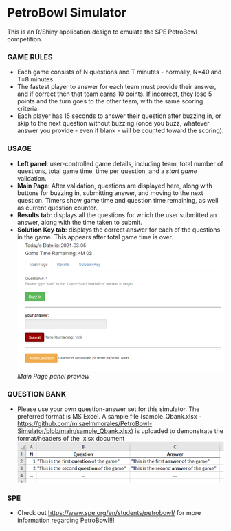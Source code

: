 # PetroBowl Simulator

This is an R/Shiny application design to emulate the SPE PetroBowl competition.

### GAME RULES ###
- Each game consists of N questions and T minutes - normally, N=40 and T=8 minutes.
- The fastest player to answer for each team must provide their answer, and if correct then that team earns 10 points. If incorrect, they lose 5 points and the turn goes to the other team, with the same scoring criteria.
- Each player has 15 seconds to answer their question after buzzing in, or skip to the next question without buzzing (once you buzz, whatever answer you provide - even if blank - will be counted toward the scoring).

### USAGE ###
- **Left panel**: user-controlled game details, including team, total number of questions, total game time, time per question, and a _start game_ validation.
- **Main Page**: After validation, questions are displayed here, along with buttons for buzzing in, submitting answer, and moving to the next question. Timers show game time and question time remaining, as well as current question counter.
- **Results tab**: displays all the questions for which the user submitted an answer, along with the time taken to submit.
- **Solution Key tab**: displays the correct answer for each of the questions in the game. This appears after total game time is over.
![alt_text](https://github.com/misaelmmorales/PetroBowl-Simulator/blob/main/images/right_side.png)
*Main Page panel preview*


### QUESTION BANK ###
- Please use your own question-answer set for this simulator. The preferred format is MS Excel. A sample file (sample_Qbank.xlsx - https://github.com/misaelmmorales/PetroBowl-Simulator/blob/main/sample_Qbank.xlsx) is uploaded to demonstrate the format/headers of the .xlsx document
![alt text](https://github.com/misaelmmorales/PetroBowl-Simulator/blob/main/images/sample_Qbank.png)

### SPE ###
- Check out https://www.spe.org/en/students/petrobowl/ for more information regarding PetroBowl!!!
